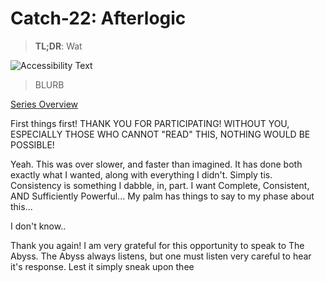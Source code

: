 # Catch-22: Afterlogic

> **TL;DR**: Wat

![Accessibility Text](/docs/catch_22/images/_banner.jpg)
> BLURB

[Series Overview](https://medium.com/@bankoga/catch-22-overview-of-an-anthological-pedestal-66458dfb5c1d)

First things first! THANK YOU FOR PARTICIPATING! WITHOUT YOU, ESPECIALLY THOSE WHO CANNOT "READ" THIS, NOTHING WOULD BE POSSIBLE!

Yeah. This was over slower, and faster than imagined. It has done both exactly what I wanted, along with everything I didn't. Simply tis. Consistency is something I dabble, in, part. I want Complete, Consistent, AND Sufficiently Powerful... My palm has things to say to my phase about this...

I don't know..

Thank you again! I am very grateful for this opportunity to speak to The Abyss.
The Abyss always listens, but one must listen very careful to hear it's response.
Lest it simply sneak upon thee